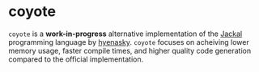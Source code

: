 # coyote

`coyote` is a **work-in-progress** alternative implementation of the [Jackal](https://github.com/xrarch/newsdk) programming language by [hyenasky](https://github.com/hyenasky).
`coyote` focuses on acheiving lower memory usage, faster compile times, and higher quality code generation compared to the official implementation.